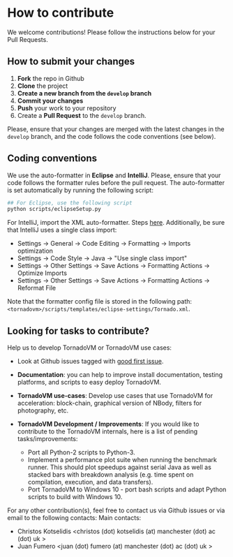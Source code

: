 # How to contribute

We welcome contributions!
Please follow the instructions below for your Pull Requests.

## How to submit your changes

1. **Fork** the repo in Github
2. **Clone** the project 
3. **Create a new branch from the `develop` branch** 
4. **Commit your changes**
5. **Push** your work to your repository
6. Create a **Pull Request** to the `develop` branch. 

Please, ensure that your changes are merged with the latest changes in the `develop` branch, and the code follows the code conventions (see below).

## Coding conventions

We use the auto-formatter in **Eclipse** and **IntelliJ**. 
Please,  ensure that your code follows the formatter rules before the pull request.
The auto-formatter is set automatically by running the following script:

```bash
## For Eclipse, use the following script
python scripts/eclipseSetup.py
``` 

For IntelliJ, import the XML auto-formatter. Steps [here](assembly/src/docs/3_INTELLIJ.md). Additionally, be sure that IntelliJ uses a single class import: 

* Settings -> General -> Code Editing -> Formatting -> Imports optimization
* Settings -> Code Style -> Java -> "Use single class import"
* Settings -> Other Settings -> Save Actions -> Formatting Actions -> Optimize Imports
* Settings -> Other Settings -> Save Actions -> Formatting Actions -> Reformat File


Note that the formatter config file is stored in the following path: `<tornadovm>/scripts/templates/eclipse-settings/Tornado.xml`.

## Looking for tasks to contribute? 


Help us to develop TornadoVM or TornadoVM use cases:

* Look at Github issues tagged with [good first issue](https://github.com/beehive-lab/TornadoVM/issues?q=is%3Aissue+is%3Aopen+label%3A%22good+first+issue%22).
* **Documentation**: you can help to improve install documentation, testing platforms, and scripts to easy deploy TornadoVM. 
* **TornadoVM use-cases**: Develop use cases that use TornadoVM for acceleration: block-chain, graphical version of NBody, filters for photography, etc. 
* **TornadoVM Development / Improvements**: If you would like to contribute to the TornadoVM internals, here is a list of pending tasks/improvements:

    - Port all Python-2 scripts to Python-3.
    - Implement a performance plot suite when running the benchmark runner. This should plot speedups against serial Java as well as stacked bars with breakdown analysis (e.g. time spent on compilation, execution, and data transfers).
    - Port TornadoVM to Windows 10 - port bash scripts and adapt Python scripts to build with Windows 10. 
    
For any other contribution(s), feel free to contact us via Github issues or via email to the following contacts:
Main contacts:

* Christos Kotselidis <christos (dot) kotselidis (at) manchester (dot) ac (dot) uk > 
* Juan Fumero <juan (dot) fumero (at) manchester (dot) ac (dot) uk > 



